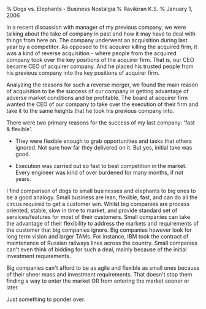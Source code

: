 % Dogs vs. Elephants - Business Nostalgia
% Ravikiran K.S.
% January 1, 2006


In a recent discussion with manager of my previous company, we were
talking about the take of company in past and how it may have to deal
with things from here on. The company underwent an acquisition during
last year by a competitor. As opposed to the acquirer killing the
acquired firm, it was a kind of reverse acquisition - where people from
the acquired company took over the key positions of the acquirer firm.
That is, our CEO became CEO of acquirer company. And he placed his
trusted people from his previous company into the key positions of
acquirer firm.

Analyzing the reasons for such a reverse merger, we found the main
reason of acquisition to be the success of our company in getting
advantage of adverse market conditions and be profitable. The board at
acquirer firm wanted the CEO of our company to take over the execution
of their firm and take it to the same heights that he took his previous
company into.

There were two primary reasons for the success of my last company: 'fast
& flexible'.

  - They were flexible enough to grab opportunities and tasks that
    others ignored. Not sure how far they delivered on it. But yes,
    initial take was good.

  - Execution was carried out so fast to beat competition in the market.
    Every engineer was kind of over burdened for many months, if not
    years.

I find comparison of dogs to small businesses and elephants to big ones
to be a good analogy. Small business are lean, flexible, fast, and can
do all the circus required to get a customer win. Whilst big companies
are process oriented, stable, slow in time to market, and provide
standard set of services/features for most of their customers. Small
companies can take the advantage of their flexibility to address the
markets and requirements of the customer that big companies ignore. Big
companies however look for long term vision and larger TAMs. For
instance, IBM took the contract of maintenance of Russian railways lines
across the country. Small companies can't even think of bidding for such
a deal, mainly because of the initial investment requirements.

Big companies can't afford to be as agile and flexible as small ones
because of their sheer mass and investment requirements. That doesn't
stop them finding a way to enter the market OR from entering the market
sooner or later.

Just something to ponder over.

